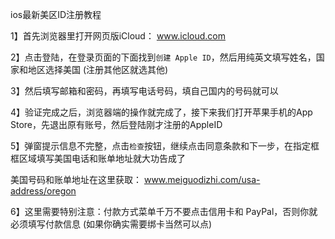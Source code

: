 ios最新美区ID注册教程

1】首先浏览器里打开网页版iCloud：  www.icloud.com

2】点击登陆，在登录页面的下面找到`创建 Apple ID`，然后用纯英文填写姓名，国家和地区选择美国 (注册其他区就选其他) 

3】然后填写邮箱和密码，再填写电话号码，填自己国内的号码就可以

4】验证完成之后，浏览器端的操作就完成了，接下来我们打开苹果手机的App Store，先退出原有账号，然后登陆刚才注册的AppleID

5】弹窗提示信息不完整，点击`检查`按钮，继续点击同意条款和下一步，在指定框框区域填写美国电话和账单地址就大功告成了

美国号码和账单地址在这里获取：  www.meiguodizhi.com/usa-address/oregon

6】这里需要特别注意：付款方式菜单千万不要点击信用卡和 PayPal，否则你就必须填写付款信息 (如果你确实需要绑卡当然可以点)

